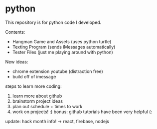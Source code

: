 # python
This repository is for python code I developed.

Contents: 
* Hangman Game and Assets (uses python turtle)
* Texting Program (sends iMessages automatically)
* Tester Files (just me playing around with python)

New ideas: 
* chrome extension youtube (distraction free) 
* build off of imessage

steps to learn more coding:
1. learn more about github 
2. brainstorm project ideas 
3. plan out schedule + times to work
4. work on projects! :)
bonus: github tutorials have been very helpful (:

update: hack month info!
-> react, firebase, nodejs
